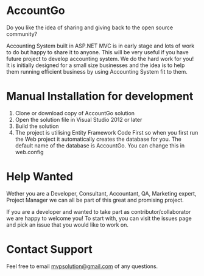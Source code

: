 # AccountGo

Do you like the idea of sharing and giving back to the open source community?

Accounting System built in ASP.NET MVC is in early stage and lots of work to do but happy to share it to anyone. This will be very useful if you have future project to develop accounting system. We do the hard work for you!
It is initially designed for a small size businesses and the idea is to help them running efficient business by using Accounting System fit to them.

# Manual Installation for development

1. Clone or download copy of AccountGo solution
2. Open the solution file in Visual Studio 2012 or later
3. Build the solution
4. The project is utilising Entity Framework Code First so when you first run the Web project it automatically creates the database for you. The default name of the database is AccountGo. You can change this in web.config

# Help Wanted

Wether you are a Developer, Consultant, Accountant, QA, Marketing expert, Project Manager we can all be part of this great and promising project.

If you are a developer and wanted to take part as contributor/collaborator we are happy to welcome you! To start with, you can visit the issues page and pick an issue that you would like to work on.

# Contact Support
Feel free to email mvpsolution@gmail.com of any questions.

